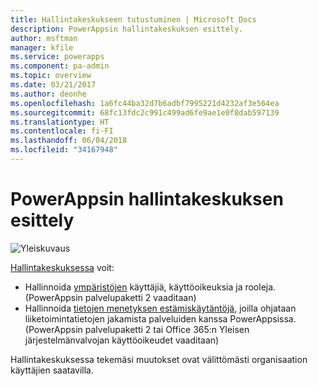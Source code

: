 ```yaml
---
title: Hallintakeskukseen tutustuminen | Microsoft Docs
description: PowerAppsin hallintakeskuksen esittely.
author: msftman
manager: kfile
ms.service: powerapps
ms.component: pa-admin
ms.topic: overview
ms.date: 03/21/2017
ms.author: deonhe
ms.openlocfilehash: 1a6fc44ba32d7b6adbf7995221d4232af3e564ea
ms.sourcegitcommit: 68fc13fdc2c991c499ad6fe9ae1e0f8dab597139
ms.translationtype: HT
ms.contentlocale: fi-FI
ms.lasthandoff: 06/04/2018
ms.locfileid: "34167948"
---
```

# <a name="introduction-to-the-admin-center-for-powerapps"></a>PowerAppsin hallintakeskuksen esittely
![Yleiskuvaus](./media/introduction-to-the-admin-center/overview.png)  

[Hallintakeskuksessa](https://admin.powerapps.com) voit:

* Hallinnoida [ympäristöjen](environments-administration.md) käyttäjiä, käyttöoikeuksia ja rooleja. (PowerAppsin palvelupaketti 2 vaaditaan)
* Hallinnoida [tietojen menetyksen estämiskäytäntöjä](prevent-data-loss.md), joilla ohjataan liiketoimintatietojen jakamista palveluiden kanssa PowerAppsissa. (PowerAppsin palvelupaketti 2 tai Office 365:n Yleisen järjestelmänvalvojan käyttöoikeudet vaaditaan)

Hallintakeskuksessa tekemäsi muutokset ovat välittömästi organisaation käyttäjien saatavilla.     

